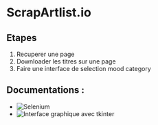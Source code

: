 # ScrapArtlist.io


## Etapes
1. Recuperer une page
2. Downloader les titres sur une page
3. Faire une interface de selection mood category


## Documentations : 

* ![Selenium](https://selenium-python.readthedocs.io/)
* ![Interface graphique avec tkinter](https://openclassrooms.com/fr/courses/235344-apprenez-a-programmer-en-python/234859-creez-des-interfaces-graphiques-avec-tkinter)



